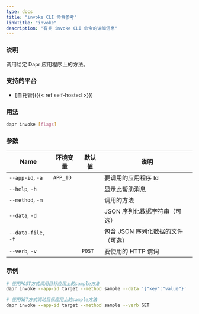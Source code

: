 ```yaml
---
type: docs
title: "invoke CLI 命令参考"
linkTitle: "invoke"
description: "有关 invoke CLI 命令的详细信息"
---
```


### 说明

调用给定 Dapr 应用程序上的方法。

### 支持的平台

- [自托管]({{< ref self-hosted >}})

### 用法

```bash
dapr invoke [flags]
```

### 参数

| Name                | 环境变量     | 默认值    | 说明                   |
| ------------------- | -------- | ------ | -------------------- |
| `--app-id`, `-a`    | `APP_ID` |        | 要调用的应用程序 Id          |
| `--help`, `-h`      |          |        | 显示此帮助消息              |
| `--method`, `-m`    |          |        | 调用的方法                |
| `--data`, `-d`      |          |        | JSON 序列化数据字符串（可选）    |
| `--data-file`, `-f` |          |        | 包含 JSON 序列化数据的文件（可选） |
| `--verb`, `-v`      |          | `POST` | 要使用的 HTTP 谓词         |

### 示例

```bash
# 使用POST方式调用目标应用上的sample方法
dapr invoke --app-id target --method sample --data '{"key":"value"}'

# 使用GET方式调动目标应用上的sample方法
dapr invoke --app-id target --method sample --verb GET
```